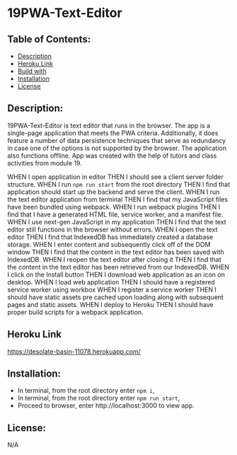 # 19PWA-Text-Editor

## Table of Contents:
* [Description](https://github.com/T8886/19PWA-Text-Editor#description)
* [Heroku Link](https://github.com/T8886/19PWA-Text-Editor#heroku-link)
* [Build with](https://github.com/T8886/19PWA-Text-Editor#build-with)
* [Installation](https://github.com/T8886/19PWA-Text-Editor#installation)
* [License](https://github.com/T8886/19PWA-Text-Editor#license)

## Description:
19PWA-Text-Editor is text editor that runs in the browser. The app is a single-page application that meets the PWA criteria. Additionally, it does feature a number of data persistence techniques that serve as redundancy in case one of the options is not supported by the browser. The application also functions offline. App was created with the help of tutors and class activities from module 19.

WHEN I open application in editor THEN I should see a client server folder structure.
WHEN I run `npm run start` from the root directory THEN I find that application should start up the backend and serve the client.
WHEN I run the text editor application from terminal THEN I find that my JavaScript files have been bundled using webpack.
WHEN I run webpack plugins THEN I find that I have a generated HTML file, service worker, and a manifest file.
WHEN I use next-gen JavaScript in my application THEN I find that the text editor still functions in the browser without errors.
WHEN I open the text editor THEN I find that IndexedDB has immediately created a database storage.
WHEN I enter content and subsequently click off of the DOM window THEN I find that the content in the text editor has been saved with IndexedDB.
WHEN I reopen the text editor after closing it THEN I find that the content in the text editor has been retrieved from our IndexedDB.
WHEN I click on the Install button THEN I download web application as an icon on desktop.
WHEN I load web application THEN I should have a registered service worker using workbox
WHEN I register a service worker THEN I should have static assets pre cached upon loading along with subsequent pages and static assets.
WHEN I deploy to Heroku THEN I should have proper build scripts for a webpack application.

## Heroku Link
https://desolate-basin-11078.herokuapp.com/

## Installation:
* In terminal, from the root directory enter `npm i`,
* In terminal, from the root directory enter `npm run start`,
* Proceed to browser, enter http://localhost:3000 to view app.

## License:
N/A